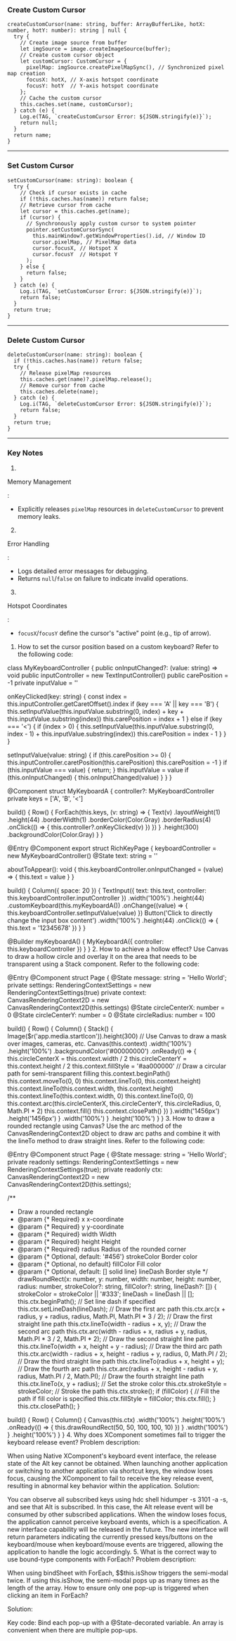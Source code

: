### Create Custom Cursor

```
createCustomCursor(name: string, buffer: ArrayBufferLike, hotX: number, hotY: number): string | null {
  try {
    // Create image source from buffer
    let imgSource = image.createImageSource(buffer);
    // Create custom cursor object
    let customCursor: CustomCursor = {
      pixelMap: imgSource.createPixelMapSync(), // Synchronized pixel map creation
      focusX: hotX, // X-axis hotspot coordinate
      focusY: hotY  // Y-axis hotspot coordinate
    };
    // Cache the custom cursor
    this.caches.set(name, customCursor);
  } catch (e) {
    Log.e(TAG, `createCustomCursor Error: ${JSON.stringify(e)}`);
    return null;
  }
  return name;
}
```

------

### Set Custom Cursor

```
setCustomCursor(name: string): boolean {
  try {
    // Check if cursor exists in cache
    if (!this.caches.has(name)) return false;
    // Retrieve cursor from cache
    let cursor = this.caches.get(name);
    if (cursor) {
      // Synchronously apply custom cursor to system pointer
      pointer.setCustomCursorSync(
        this.mainWindow?.getWindowProperties().id, // Window ID
        cursor.pixelMap, // PixelMap data
        cursor.focusX, // Hotspot X
        cursor.focusY  // Hotspot Y
      );
    } else {
      return false;
    }
  } catch (e) {
    Log.i(TAG, `setCustomCursor Error: ${JSON.stringify(e)}`);
    return false;
  }
  return true;
}
```

------

### Delete Custom Cursor

```
deleteCustomCursor(name: string): boolean {
  if (!this.caches.has(name)) return false;
  try {
    // Release pixelMap resources
    this.caches.get(name)?.pixelMap.release();
    // Remove cursor from cache
    this.caches.delete(name);
  } catch (e) {
    Log.i(TAG, `deleteCustomCursor Error: ${JSON.stringify(e)}`);
    return false;
  }
  return true;
}
```

------

### Key Notes

1. 

   Memory Management

   :

   - Explicitly releases `pixelMap` resources in `deleteCustomCursor` to prevent memory leaks.

2. 

   Error Handling

   :

   - Logs detailed error messages for debugging.
   - Returns `null`/`false` on failure to indicate invalid operations.

3. 

   Hotspot Coordinates

   :

   - `focusX`/`focusY` define the cursor's "active" point (e.g., tip of arrow).
  
   1. How to set the cursor position based on a custom keyboard?
Refer to the following code:

class MyKeyboardController {
  public onInputChanged?: (value: string) => void
  public inputController = new TextInputController()
  public carePosition = -1
  private inputValue = ''

  onKeyClicked(key: string) {
    const index = this.inputController.getCaretOffset().index
    if (key === 'A' || key === 'B') {
      this.setInputValue(this.inputValue.substring(0, index) + key + this.inputValue.substring(index))
      this.carePosition = index + 1
    } else if (key === '<') {
      if (index > 0) {
        this.setInputValue(this.inputValue.substring(0, index - 1) + this.inputValue.substring(index))
        this.carePosition = index - 1
      }
    }
  }

  setInputValue(value: string) {
    if (this.carePosition >= 0) {
      this.inputController.caretPosition(this.carePosition)
      this.carePosition = -1
    }
    if (this.inputValue === value) {
      return;
    }
    this.inputValue = value
    if (this.onInputChanged) {
      this.onInputChanged(value)
    }
  }
}

@Component
struct MyKeyboardA {
  controller?: MyKeyboardController
  private keys = ['A', 'B', '<']

  build() {
    Row() {
      ForEach(this.keys, (v: string) => {
        Text(v)
          .layoutWeight(1)
          .height(44)
          .borderWidth(1)
          .borderColor(Color.Gray)
          .borderRadius(4)
          .onClick(() => {
            this.controller?.onKeyClicked(v)
          })
      })
    }
    .height(300)
      .backgroundColor(Color.Gray)
  }
}

@Entry
@Component
export struct RichKeyPage {
  keyboardController = new MyKeyboardController()
  @State text: string = ''

  aboutToAppear(): void {
    this.keyboardController.onInputChanged = (value) => {
      this.text = value
    }
  }

  build() {
    Column({ space: 20 }) {
      TextInput({ text: this.text, controller: this.keyboardController.inputController })
        .width('100%')
        .height(44)
        .customKeyboard(this.myKeyboardA())
        .onChange((value) => {
          this.keyboardController.setInputValue(value)
        })
      Button('Click to directly change the input box content')
        .width('100%')
        .height(44)
        .onClick(() => {
          this.text = '12345678'
        })
    }
  }

  @Builder
  myKeyboardA() {
    MyKeyboardA({ controller: this.keyboardController })
  }
}
2. How to achieve a hollow effect?
Use Canvas to draw a hollow circle and overlay it on the area that needs to be transparent using a Stack component. Refer to the following code:

@Entry
@Component
struct Page {
  @State message: string = 'Hello World';
  private settings: RenderingContextSettings = new RenderingContextSettings(true)
  private context: CanvasRenderingContext2D = new CanvasRenderingContext2D(this.settings)
  @State circleCenterX: number = 0
  @State circleCenterY: number = 0
  @State circleRadius: number = 100

  build() {
    Row() {
      Column() {
        Stack() {
          Image($r('app.media.startIcon')).height(300)
          // Use Canvas to draw a mask over images, cameras, etc.
          Canvas(this.context)
            .width('100%')
            .height('100%')
            .backgroundColor('#00000000')
            .onReady(() => {
              this.circleCenterX = this.context.width / 2
              this.circleCenterY = this.context.height / 2
              this.context.fillStyle = '#aa000000'
              // Draw a circular path for semi-transparent filling
              this.context.beginPath()
              this.context.moveTo(0, 0)
              this.context.lineTo(0, this.context.height)
              this.context.lineTo(this.context.width, this.context.height)
              this.context.lineTo(this.context.width, 0)
              this.context.lineTo(0, 0)
              this.context.arc(this.circleCenterX, this.circleCenterY, this.circleRadius, 0, Math.PI * 2)
              this.context.fill()
              this.context.closePath()
            })
        }.width('1456px')
        .height('1456px')
      }
      .width('100%')
    }
    .height('100%')
  }
}
3. How to draw a rounded rectangle using Canvas?
Use the arc method of the CanvasRenderingContext2D object to draw arc paths and combine it with the lineTo method to draw straight lines. Refer to the following code:

@Entry
@Component
struct Page {
  @State message: string = 'Hello World';
  private readonly settings: RenderingContextSettings = new RenderingContextSettings(true);
  private readonly ctx: CanvasRenderingContext2D = new CanvasRenderingContext2D(this.settings);

  /**
   * Draw a rounded rectangle
   * @param {* Required} x x-coordinate
   * @param {* Required} y y-coordinate
   * @param {* Required} width Width
   * @param {* Required} height Height
   * @param {* Required} radius Radius of the rounded corner
   * @param {* Optional, default: '#456'} strokeColor Border color
   * @param {* Optional, no default} fillColor Fill color
   * @param {* Optional, default: [] solid line} lineDash Border style
   */
  drawRoundRect(x: number, y: number, width: number, height: number, radius: number, strokeColor?: string, fillColor?: string, lineDash?: []) {
    strokeColor = strokeColor || '#333';
    lineDash = lineDash || [];
    this.ctx.beginPath();
    // Set line dash if specified
    this.ctx.setLineDash(lineDash);
    // Draw the first arc path
    this.ctx.arc(x + radius, y + radius, radius, Math.PI, Math.PI * 3 / 2);
    // Draw the first straight line path
    this.ctx.lineTo(width - radius + x, y);
    // Draw the second arc path
    this.ctx.arc(width - radius + x, radius + y, radius, Math.PI * 3 / 2, Math.PI * 2);
    // Draw the second straight line path
    this.ctx.lineTo(width + x, height + y - radius);
    // Draw the third arc path
    this.ctx.arc(width - radius + x, height - radius + y, radius, 0, Math.PI / 2);
    // Draw the third straight line path
    this.ctx.lineTo(radius + x, height + y);
    // Draw the fourth arc path
    this.ctx.arc(radius + x, height - radius + y, radius, Math.PI / 2, Math.PI);
    // Draw the fourth straight line path
    this.ctx.lineTo(x, y + radius);
    // Set the stroke color
    this.ctx.strokeStyle = strokeColor;
    // Stroke the path
    this.ctx.stroke();
    if (fillColor) {
      // Fill the path if fill color is specified
      this.ctx.fillStyle = fillColor;
      this.ctx.fill();
    }
    this.ctx.closePath();
  }

  build() {
    Row() {
      Column() {
        Canvas(this.ctx)
          .width('100%')
          .height('100%')
          .onReady(() => {
            this.drawRoundRect(50, 50, 100, 100, 10)
          })
      }
      .width('100%')
    }
    .height('100%')
  }
}
4. Why does XComponent sometimes fail to trigger the keyboard release event?
Problem description:

When using Native XComponent's keyboard event interface, the release state of the Alt key cannot be obtained.
When launching another application or switching to another application via shortcut keys, the window loses focus, causing the XComponent to fail to receive the key release event, resulting in abnormal key behavior within the application.
Solution:

You can observe all subscribed keys using hdc shell hidumper -s 3101 -a -s, and see that Alt is subscribed. In this case, the Alt release event will be consumed by other subscribed applications.
When the window loses focus, the application cannot perceive keyboard events, which is a specification. A new interface capability will be released in the future. The new interface will return parameters indicating the currently pressed keys/buttons on the keyboard/mouse when keyboard/mouse events are triggered, allowing the application to handle the logic accordingly.
5. What is the correct way to use bound-type components with ForEach?
Problem description:

When using bindSheet with ForEach, $$this.isShow triggers the semi-modal twice. If using this.isShow, the semi-modal pops up as many times as the length of the array. How to ensure only one pop-up is triggered when clicking an item in ForEach?

Solution:

Key code: Bind each pop-up with a @State-decorated variable. An array is convenient when there are multiple pop-ups.

